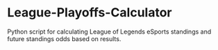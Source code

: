 # League-Playoffs-Calculator
Python script for calculating League of Legends eSports standings and future standings odds based on results.
